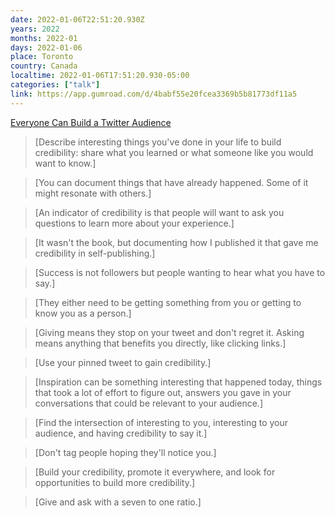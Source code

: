 ```yaml
---
date: 2022-01-06T22:51:20.930Z
years: 2022
months: 2022-01
days: 2022-01-06
place: Toronto
country: Canada
localtime: 2022-01-06T17:51:20.930-05:00
categories: ["talk"]
link: https://app.gumroad.com/d/4babf55e20fcea3369b5b81773df11a5
---
```

[Everyone Can Build a Twitter Audience](https://app.gumroad.com/d/4babf55e20fcea3369b5b81773df11a5)

> [Describe interesting things you've done in your life to build credibility: share what you learned or what someone like you would want to know.]

> [You can document things that have already happened. Some of it might resonate with others.]

> [An indicator of credibility is that people will want to ask you questions to learn more about your experience.]

> [It wasn't the book, but documenting how I published it that gave me credibility in self-publishing.]

> [Success is not followers but people wanting to hear what you have to say.]

> [They either need to be getting something from you or getting to know you as a person.]

> [Giving means they stop on your tweet and don't regret it. Asking means anything that benefits you directly, like clicking links.]

> [Use your pinned tweet to gain credibility.]

> [Inspiration can be something interesting that happened today, things that took a lot of effort to figure out, answers you gave in your conversations that could be relevant to your audience.]

> [Find the intersection of interesting to you, interesting to your audience, and having credibility to say it.]

> [Don't tag people hoping they'll notice you.]

> [Build your credibility, promote it everywhere, and look for opportunities to build more credibility.]

> [Give and ask with a seven to one ratio.]
